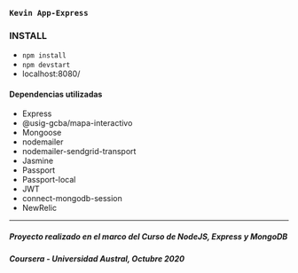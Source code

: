 ### `Kevin App-Express`

### INSTALL

- `npm install`
- `npm devstart`
- localhost:8080/

#### Dependencias utilizadas

- Express
- @usig-gcba/mapa-interactivo
- Mongoose
- nodemailer
- nodemailer-sendgrid-transport
- Jasmine
- Passport
- Passport-local
- JWT
- connect-mongodb-session
- NewRelic

---
##### Proyecto realizado en el marco del Curso de NodeJS, Express y MongoDB
##### Coursera - Universidad Austral, Octubre 2020